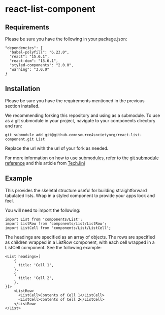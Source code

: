 # react-list-component

## Requirements

Please be sure you have the following in your package.json:

    "dependencies": {
      "babel-polyfill": "6.23.0",
      "react": "15.6.1",
      "react-dom": "15.6.1",
      "styled-components": "2.0.0",
      "warning": "3.0.0"
    }

## Installation

Please be sure you have the requirements mentioned in the previous section installed.

We recommending forking this repository and using as a submodule. To use as a git submodule in your project, navigate to your components directory and run:

    git submodule add git@github.com:source4societyorg/react-list-component.git List

Replace the url with the url of your fork as needed.

For more information on how to use submodules, refer to the [git submodule reference](https://git-scm.com/docs/git-submodule) and this article from [TechJini](http://www.techjini.com/blog/working-with-git-submodules/)

## Example

This provides the skeletal structure useful for building straightforward tabulated lists. Wrap in a styled component to provide your apps look and feel.

You will need to import the following:

    import List from 'components/List';
    import ListRow from 'components/List/ListRow';
    import ListCell from 'components/List/ListCell';

The headings are specified as an array of objects. The rows are specified as children wrapped in a ListRow component, with each cell wrapped in a ListCell component. See the following example:

    <List headings=[
        {
          title: 'Cell 1',
        },
        {
          title: 'Cell 2',
        },
    }]>
        <ListRow>
          <ListCell>Contents of Cell 1</ListCell>
          <ListCell>Contents of Cell 2</ListCell>
        </ListRow>
    </List>
